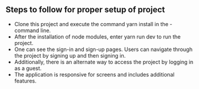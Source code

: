 ## Steps to follow for proper setup of project

- Clone this project and execute the command yarn install in the - command line.
- After the installation of node modules, enter yarn run dev to run the project.
- One can see the sign-in and sign-up pages. Users can navigate through the project by signing up and then signing in.
- Additionally, there is an alternate way to access the project by logging in as a guest.
- The application is responsive for screens and includes additional features.
